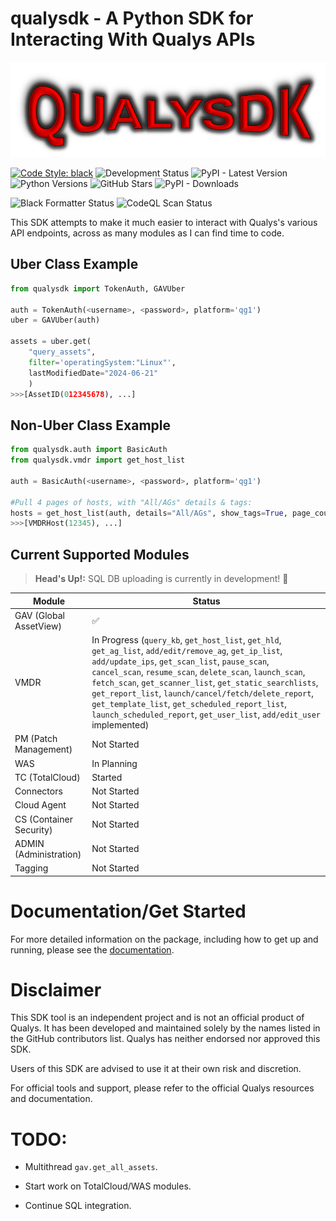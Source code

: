 ﻿# qualysdk - A Python SDK for Interacting With Qualys APIs
![Logo](https://raw.githubusercontent.com/0x41424142/qualysdk/main/imgs/qualysdkLogo.png)

[![Code Style: black](https://img.shields.io/badge/code%20style-black-000000.svg?style=for-the-badge)](https://github.com/psf/black) ![Development Status](https://img.shields.io/badge/in%20development-8A2BE2?style=for-the-badge)  ![PyPI - Latest Version](https://img.shields.io/pypi/v/qualysdk?style=for-the-badge&logo=pypi&logoColor=yellow) ![Python Versions](https://img.shields.io/pypi/pyversions/qualysdk?style=for-the-badge&logo=python&logoColor=yellow) ![GitHub Stars](https://img.shields.io/github/stars/0x41424142/qualysdk?style=for-the-badge) ![PyPI - Downloads](https://img.shields.io/pypi/dm/qualysdk?style=for-the-badge&logo=pypi&logoColor=yellow)


![Black Formatter Status](https://github.com/0x41424142/qualysdk/actions/workflows/black.yml/badge.svg?event=push) ![CodeQL Scan Status](https://github.com/0x41424142/qualysdk/actions/workflows/codeql.yml/badge.svg?branch=main)


This SDK attempts to make it much easier to interact with Qualys's various API endpoints, across as many modules as I can find time to code.

## Uber Class Example
```py
from qualysdk import TokenAuth, GAVUber

auth = TokenAuth(<username>, <password>, platform='qg1')
uber = GAVUber(auth)

assets = uber.get(
    "query_assets", 
    filter='operatingSystem:"Linux"', 
    lastModifiedDate="2024-06-21"
    )
>>>[AssetID(012345678), ...]
```
## Non-Uber Class Example
```py
from qualysdk.auth import BasicAuth
from qualysdk.vmdr import get_host_list

auth = BasicAuth(<username>, <password>, platform='qg1')

#Pull 4 pages of hosts, with "All/AGs" details & tags:
hosts = get_host_list(auth, details="All/AGs", show_tags=True, page_count=4)
>>>[VMDRHost(12345), ...]
```

## Current Supported Modules 

>**Head's Up!:** SQL DB uploading is currently in development! 🎉

|Module| Status |
|--|--|
| GAV (Global AssetView) |✅|
| VMDR | In Progress (```query_kb```, ```get_host_list```, ```get_hld```, ```get_ag_list```, ```add/edit/remove_ag```, ```get_ip_list```, ```add/update_ips```, ```get_scan_list```, ```pause_scan```, ```cancel_scan```, ```resume_scan```, ```delete_scan```, ```launch_scan```, ```fetch_scan```, ```get_scanner_list```, ```get_static_searchlists```, ```get_report_list```, ```launch/cancel/fetch/delete_report```, ```get_template_list```, ```get_scheduled_report_list```, ```launch_scheduled_report```, ```get_user_list```, ```add/edit_user``` implemented) |
| PM (Patch Management) | Not Started |
| WAS | In Planning |
| TC (TotalCloud) | Started |
|Connectors | Not Started |
|Cloud Agent | Not Started |
|CS (Container Security) | Not Started
|ADMIN (Administration) | Not Started
|Tagging| Not Started


# Documentation/Get Started


For more detailed information on the package, including how to get up and running, please see the [documentation](https://qualysdk.jakelindsay.uk).

# Disclaimer

This SDK tool is an independent project and is not an official product of Qualys. It has been developed and maintained solely by the names listed in the GitHub contributors list. Qualys has neither endorsed nor approved this SDK.

Users of this SDK are advised to use it at their own risk and discretion.

For official tools and support, please refer to the official Qualys resources and documentation.

# TODO:

- Multithread ```gav.get_all_assets```.

- Start work on TotalCloud/WAS modules.

- Continue SQL integration.
